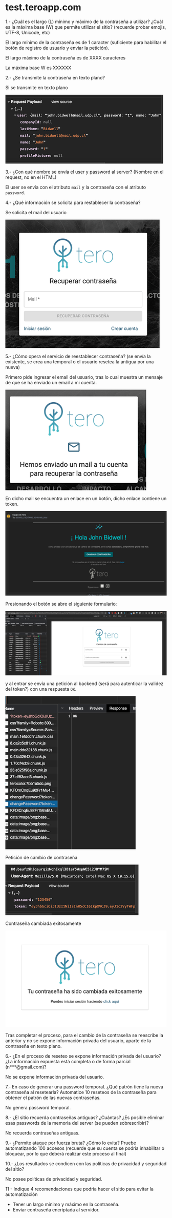 # test.teroapp.com

1.- ¿Cuál es el largo (L) mínimo y máximo de la contraseña a utilizar? ¿Cuál es la máxima base (W) que permite utilizar el sitio? (recuerde probar emojis, UTF-8, Unicode, etc)

El largo mínimo de la contraseña es de 1 caracter (suficiente para habilitar el botón de registro de usuario y enviar la petición).

El largo máximo de la contraseña es de XXXX caracteres

La máxima base W es XXXXXX

2.- ¿Se transmite la contraseña en texto plano?

Si se transmite en texto plano

![Contraseña en texto plano](./teroapp/password_plain_text.png)

3.- ¿Con qué nombre se envía el user y password al server? (Nombre en el request, no en el HTML)

El user se envía con el atributo `mail` y la contraseña con el atributo `password`.

4.- ¿Qué información se solicita para restablecer la contraseña?

Se solicita el mail del usuario

![recuperar contraseña](teroapp/recover_password_info.png)

5.- ¿Cómo opera el servicio de reestablecer contraseña? (se envía la existente, se crea una temporal o el usuario resetea la antigua por una nueva)

Primero pide ingresar el email del usuario, tras lo cual muestra un mensaje de que se ha enviado un email a mi cuenta.

![](teroapp/recover_mail.png)

En dicho mail se encuentra un enlace en un botón, dicho enlace contiene un token.

![](teroapp/recover_password_email.png)

Presionando el botón se abre el siguiente formulario:

![](teroapp/set_password.png)

y al entrar se envía una petición al backend (será para autenticar la validez del token?) con una respuesta `OK`.

![](teroapp/validate_token_response.png)

Petición de cambio de contraseña

![](teroapp/change_password_request.png)

Contraseña cambiada exitosamente

![](teroapp/change_password_success.png)

Tras completar el proceso, para el cambio de la contraseña se reescribe la anterior y no se expone información privada del usuario, aparte de la contraseña en texto plano.

6.- ¿En el proceso de reseteo se expone información privada del usuario? ¿La información expuesta está completa o de forma parcial (n***@gmail.com)?

No se expone información privada del usuario.

7.- En caso de generar una password temporal. ¿Qué patrón tiene la nueva contraseña al resetearla? Automatice 10 reseteos de la contraseña para obtener el patrón de las nuevas contraseñas.

No genera password temporal.

8.- ¿El sitio recuerda contraseñas antiguas? ¿Cuántas? ¿Es posible eliminar esas passwords de la memoria del server (se pueden sobrescribir)?

No recuerda contraseñas antiguas.

9.- ¿Permite ataque por fuerza bruta? ¿Cómo lo evita? Pruebe automatizando 100 accesos (recuerde que su cuenta se podría inhabilitar o bloquear, por lo que deberá realizar este proceso al final)

10.- ¿Los resultados se condicen con las políticas de privacidad y seguridad del sitio?

No posee políticas de privacidad y seguridad.

11 - Indique 4 recomendaciones que podría hacer el sitio para evitar la automatización

* Tener un largo mínimo y máximo en la contraseña.
* Enviar contraseña encriptada al servidor.
  